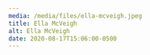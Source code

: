 ```yaml
---
media: /media/files/ella-mcveigh.jpeg
title: Ella McVeigh
alt: Ella McVeigh
date: 2020-08-17T15:06:00-0500
---
```


